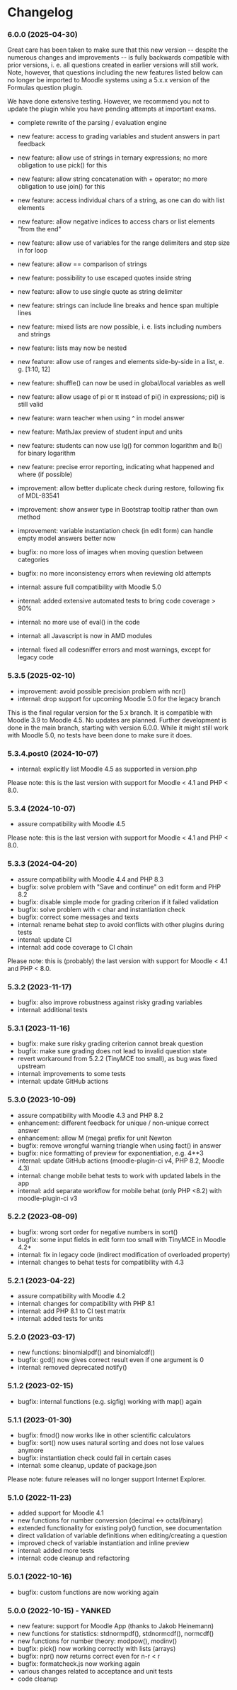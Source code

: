 # Changelog

### 6.0.0 (2025-04-30)

Great care has been taken to make sure that this new version -- despite the numerous changes and
improvements -- is fully backwards compatible with prior versions, i. e. all questions created
in earlier versions will still work. Note, however, that questions including the new features
listed below can no longer be imported to Moodle systems using a 5.x.x version of the Formulas
question plugin.

We have done extensive testing. However, we recommend you not to update the plugin while you have
pending attempts at important exams.

- complete rewrite of the parsing / evaluation engine
- new feature: access to grading variables and student answers in part feedback
- new feature: allow use of strings in ternary expressions; no more obligation to use pick() for this
- new feature: allow string concatenation with + operator; no more obligation to use join() for this
- new feature: access individual chars of a string, as one can do with list elements
- new feature: allow negative indices to access chars or list elements "from the end"
- new feature: allow use of variables for the range delimiters and step size in for loop
- new feature: allow == comparison of strings
- new feature: possibility to use escaped quotes inside string
- new feature: allow to use single quote as string delimiter
- new feature: strings can include line breaks and hence span multiple lines
- new feature: mixed lists are now possible, i. e. lists including numbers and strings
- new feature: lists may now be nested
- new feature: allow use of ranges and elements side-by-side in a list, e. g. [1:10, 12]
- new feature: shuffle() can now be used in global/local variables as well
- new feature: allow usage of pi or π instead of pi() in expressions; pi() is still valid
- new feature: warn teacher when using ^ in model answer
- new feature: MathJax preview of student input and units
- new feature: students can now use lg() for common logarithm and lb() for binary logarithm
- new feature: precise error reporting, indicating what happened and where (if possible)

- improvement: allow better duplicate check during restore, following fix of MDL-83541
- improvement: show answer type in Bootstrap tooltip rather than own method
- improvement: variable instantiation check (in edit form) can handle empty model answers better now

- bugfix: no more loss of images when moving question between categories
- bugfix: no more inconsistency errors when reviewing old attempts

- internal: assure full compatibility with Moodle 5.0
- internal: added extensive automated tests to bring code coverage > 90%
- internal: no more use of eval() in the code
- internal: all Javascript is now in AMD modules
- internal: fixed all codesniffer errors and most warnings, except for legacy code

### 5.3.5 (2025-02-10)

- improvement: avoid possible precision problem with ncr()
- internal: drop support for upcoming Moodle 5.0 for the legacy branch

This is the final regular version for the 5.x branch. It is compatible with Moodle 3.9 to
Moodle 4.5. No updates are planned. Further development is done in the main branch, starting
with version 6.0.0. While it might still work with Moodle 5.0, no tests have been done to make
sure it does.

### 5.3.4.post0 (2024-10-07)
- internal: explicitly list Moodle 4.5 as supported in version.php

Please note: this is the last version with support for Moodle < 4.1 and PHP < 8.0.

### 5.3.4 (2024-10-07)
- assure compatibility with Moodle 4.5

Please note: this is the last version with support for Moodle < 4.1 and PHP < 8.0.

### 5.3.3 (2024-04-20)
- assure compatibility with Moodle 4.4 and PHP 8.3
- bugfix: solve problem with "Save and continue" on edit form and PHP 8.2
- bugfix: disable simple mode for grading criterion if it failed validation
- bugfix: solve problem with < char and instantiation check
- bugfix: correct some messages and texts
- internal: rename behat step to avoid conflicts with other plugins during tests
- internal: update CI
- internal: add code coverage to CI chain

Please note: this is (probably) the last version with support for Moodle < 4.1 and PHP < 8.0.

### 5.3.2 (2023-11-17)
- bugfix: also improve robustness against risky grading variables
- internal: additional tests

### 5.3.1 (2023-11-16)
- bugfix: make sure risky grading criterion cannot break question
- bugfix: make sure grading does not lead to invalid question state
- revert workaround from 5.2.2 (TinyMCE too small), as bug was fixed upstream
- internal: improvements to some tests
- internal: update GitHub actions

### 5.3.0 (2023-10-09)
- assure compatibility with Moodle 4.3 and PHP 8.2
- enhancement: different feedback for unique / non-unique correct answer
- enhancement: allow M (mega) prefix for unit Newton
- bugfix: remove wrongful warning triangle when using fact() in answer
- bugfix: nice formatting of preview for exponentiation, e.g. 4**3
- internal: update GitHub actions (moodle-plugin-ci v4, PHP 8.2, Moodle 4.3)
- internal: change mobile behat tests to work with updated labels in the app
- internal: add separate workflow for mobile behat (only PHP <8.2) with moodle-plugin-ci v3

### 5.2.2 (2023-08-09)
- bugfix: wrong sort order for negative numbers in sort()
- bugfix: some input fields in edit form too small with TinyMCE in Moodle 4.2+
- internal: fix in legacy code (indirect modification of overloaded property)
- internal: changes to behat tests for compatibility with 4.3

### 5.2.1 (2023-04-22)
- assure compatibility with Moodle 4.2
- internal: changes for compatibility with PHP 8.1
- internal: add PHP 8.1 to CI test matrix
- internal: added tests for units

### 5.2.0 (2023-03-17)
- new functions: binomialpdf() and binomialcdf()
- bugfix: gcd() now gives correct result even if one argument is 0
- internal: removed deprecated notify()

### 5.1.2 (2023-02-15)
- bugfix: internal functions (e.g. sigfig) working with map() again

### 5.1.1 (2023-01-30)
- bugfix: fmod() now works like in other scientific calculators
- bugfix: sort() now uses natural sorting and does not lose values anymore
- bugfix: instantiation check could fail in certain cases
- internal: some cleanup, update of package.json

Please note: future releases will no longer support Internet Explorer.

### 5.1.0 (2022-11-23)
- added support for Moodle 4.1
- new functions for number conversion (decimal <-> octal/binary)
- extended functionality for existing poly() function, see documentation
- direct validation of variable definitions when editing/creating a question
- improved check of variable instantiation and inline preview
- internal: added more tests
- internal: code cleanup and refactoring

### 5.0.1 (2022-10-16)
- bugfix: custom functions are now working again

### 5.0.0 (2022-10-15) - YANKED
- new feature: support for Moodle App (thanks to Jakob Heinemann)
- new functions for statistics: stdnormpdf(), stdnormcdf(), normcdf()
- new functions for number theory: modpow(), modinv()
- bugfix: pick() now working correctly with lists (arrays)
- bugfix: npr() now returns correct even for n-r < r
- bugfix: formatcheck.js now working again
- various changes related to acceptance and unit tests
- code cleanup
